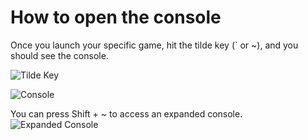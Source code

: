 # How to open the console

Once you launch your specific game, hit the tilde key (\` or \~), and you should see the console.

![Tilde Key](https://i.imgur.com/QH6D0UE.png)

![Console](https://i.imgur.com/8myrfmi.png)

You can press Shift + \~ to access an expanded console.
![Expanded Console](https://i.imgur.com/4wU24zG.png)
